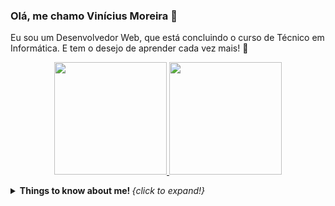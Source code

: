 ### Olá, me chamo Vinícius Moreira 👋

Eu sou um Desenvolvedor Web, que está concluindo o curso de Técnico em Informática. E tem o desejo de aprender cada vez mais! 🚀

<p align="center">
  <a href="https://github.com/vinicius7m">
    <img height="180em" src="https://github-readme-stats-eight-theta.vercel.app/api?username=vinicius7m&show_icons=true&theme=algolia&count_private=true"/>
    <img height="180em" src="https://github-readme-stats-eight-theta.vercel.app/api/top-langs/?username=vinicius7m&layout=compact&theme=algolia"/>
  </a>
</p>

<details>
  <summary> <b> Things to know about me! </b> <i>{click to expand!}</i> </summary>
  
  <br>
  
  This is going to be hidden.
</details>
<!--
**vinicius7m/vinicius7m** is a ✨ _special_ ✨ repository because its `README.md` (this file) appears on your GitHub profile.

Here are some ideas to get you started:

- 🔭 I’m currently working on ...
- 🌱 I’m currently learning ...
- 👯 I’m looking to collaborate on ...
- 🤔 I’m looking for help with ...
- 💬 Ask me about ...
- 📫 How to reach me: ...
- 😄 Pronouns: ...
- ⚡ Fun fact: ...
-->
